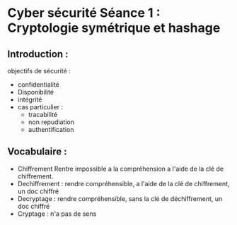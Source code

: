 # Cyber sécurité Séance 1 : Cryptologie symétrique et hashage

## Introduction :

objectifs de sécurité : 
- confidentialité 
- Disponibilité
- intégrité
- cas particulier :
    - tracabilité 
    - non repudiation 
    - authentification

## Vocabulaire : 
- Chiffrement Rentre impossible a la compréhension a l'aide de la clé de chiffrement.
- Dechiffrement : rendre compréhensible, a l'aide de la clé de chiffrement, un doc chiffré
- Decryptage : rendre compréhensible, sans la clé de déchiffrement, un doc chiffré 
- Cryptage : n'a pas de sens